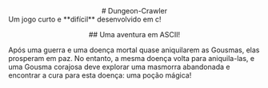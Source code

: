 <div align="center">
# Dungeon-Crawler

</div>
Um jogo curto e **difícil** desenvolvido em c!

<p align="center">
## Uma aventura em ASCII!
  
</p>
Após uma guerra e uma doença mortal quase aniquilarem as Gousmas, elas prosperam em paz. No entanto, a mesma doença volta para aniquila-las, e uma Gousma corajosa deve explorar uma masmorra abandonada e encontrar a cura para esta doença: uma poção mágica!
